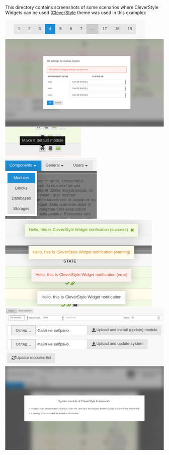 This directory contains screenshots of some scenarios where CleverStyle Widgets can be used ([CleverStyle](https://github.com/nazar-pc/CleverStyle-Framework/blob/master/themes/CleverStyle/html/widgets%20styling.html) theme was used in this example):

![](pagination.png?raw=true)
![](dialog_form.png?raw=true)
![](tooltip.png?raw=true)
![](dropdown_buttons.png?raw=true)
![](notify.png?raw=true)
![](tabs.png?raw=true)
![](form.png?raw=true)
![](dialog.png?raw=true)
